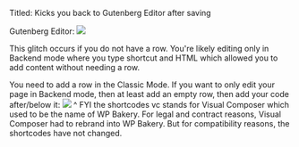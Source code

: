 Titled: Kicks you back to Gutenberg Editor after saving

Gutenberg Editor:
![](https://i.imgur.com/hB7CPkz.png)

This glitch occurs if you do not have a row. You're likely editing only in Backend mode where you type shortcut and HTML which allowed you to add content without needing a row.

You need to add a row in the Classic Mode. If you want to only edit your page in Backend mode, then at least add an empty row, then add your code after/below it:
![](https://i.imgur.com/dQTOyvX.png)
^ FYI the shortcodes vc stands for Visual Composer which used to be the name of WP Bakery. For legal and contract reasons, Visual Composer had to rebrand into WP Bakery. But for compatibility reasons, the shortcodes have not changed.